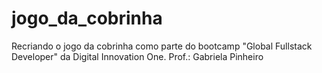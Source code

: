 # jogo_da_cobrinha
Recriando o jogo da cobrinha como parte do bootcamp "Global Fullstack Developer" da Digital Innovation One. Prof.: Gabriela Pinheiro
